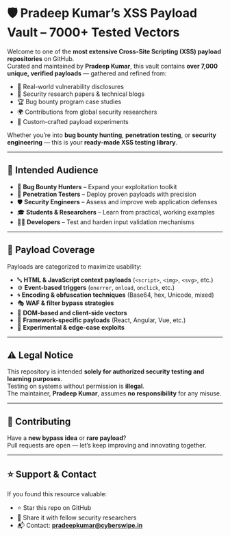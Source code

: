 # 🛡️ Pradeep Kumar’s XSS Payload Vault – 7000+ Tested Vectors

Welcome to one of the **most extensive Cross-Site Scripting (XSS) payload repositories** on GitHub.  
Curated and maintained by **Pradeep Kumar**, this vault contains **over 7,000 unique, verified payloads** — gathered and refined from:

- 🐞 Real-world vulnerability disclosures  
- 📄 Security research papers & technical blogs  
- 🏆 Bug bounty program case studies  
- 🌍 Contributions from global security researchers  
- 🔬 Custom-crafted payload experiments  

Whether you’re into **bug bounty hunting**, **penetration testing**, or **security engineering** — this is your **ready-made XSS testing library**.

---

## 📌 Intended Audience
- 🎯 **Bug Bounty Hunters** – Expand your exploitation toolkit  
- 🧪 **Penetration Testers** – Deploy proven payloads with precision  
- 🛡 **Security Engineers** – Assess and improve web application defenses  
- 🎓 **Students & Researchers** – Learn from practical, working examples  
- 🧑‍💻 **Developers** – Test and harden input validation mechanisms  

---

## 📂 Payload Coverage
Payloads are categorized to maximize usability:

- 🔤 **HTML & JavaScript context payloads** (`<script>`, `<img>`, `<svg>`, etc.)  
- ⚙ **Event-based triggers** (`onerror`, `onload`, `onclick`, etc.)  
- 🌀 **Encoding & obfuscation techniques** (Base64, hex, Unicode, mixed)  
- 🎭 **WAF & filter bypass strategies**  
- 📡 **DOM-based and client-side vectors**  
- 🧩 **Framework-specific payloads** (React, Angular, Vue, etc.)  
- 🧪 **Experimental & edge-case exploits**  

---

## ⚠️ Legal Notice
This repository is intended **solely for authorized security testing and learning purposes**.  
Testing on systems without permission is **illegal**.  
The maintainer, **Pradeep Kumar**, assumes **no responsibility** for any misuse.

---

## 🤝 Contributing
Have a **new bypass idea** or **rare payload**?  
Pull requests are open — let’s keep improving and innovating together.

---

## ⭐ Support & Contact
If you found this resource valuable:  
- ⭐ Star this repo on GitHub  
- 🔄 Share it with fellow security researchers  
- 📬 Contact: **pradeepkumar@cyberswipe.in**
